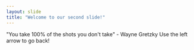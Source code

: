 ```yaml
---
layout: slide
title: "Welcome to our second slide!"
---
```

"You take 100% of the shots you don't take" - Wayne Gretzky
Use the left arrow to go back!
